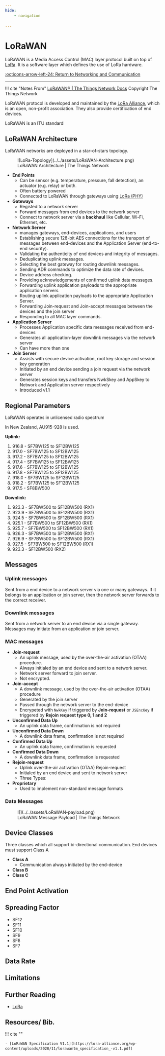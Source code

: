 ```yaml
---
hide:
    - navigation

---
```


# LoRaWAN

LoRaWAN is a Media Access Control (MAC) layer protocol built on top of [LoRa](LoRa.md). It is a software layer which defines the use of LoRa hardware.

[:octicons-arrow-left-24: Return to Networking and Communication](/Bodies-of-Knowledge/Networking-Communication/)

---

!!! cite "Notes From"
    [LoRaWAN® | The Things Network Docs](https://www.thethingsnetwork.org/docs/lorawan/)
    Copyright The Things Network

LoRaWAN protocol is developed and maintained by the [LoRa Alliance](https://lora-alliance.org/), 
which is an open, non-profit association. They also provide certification of end devices.

LoRaWAN is an ITU standard

## LoRaWAN Architecture

LoRaWAN networks are deployed in a star-of-stars topology.

<figure markdown>
![LoRa-Topology](../../assets/LoRaWAN-Architecture.png)
  <figcaption>LoRaWAN Architecture | The Things Network</figcaption>
</figure>

- **End Points**
    - Can be sensor (e.g. temperature, pressure, fall detection), an actuator (e.g. relay) or both. 
    - Often battery powered
    - Connected to LoRaWAN through gateways using [LoRa (PHY)](LoRa.md)
- **Gateways**
    - Registed to a network server
    - Forward messages from end devices to the network server
    - Connect to network server via a **backhaul** like Cellular, Wi-Fi, Ethernet, etc.
- **Network Server**
    - manages gateways, end-devices, applications, and users
    - Establishing secure 128-bit AES connections for the transport of messages between end-devices and the Application Server (end-to-end security).
    - Validating the authenticity of end devices and integrity of messages.
    - Deduplicating uplink messages.
    - Selecting the best gateway for routing downlink messages.
    - Sending ADR commands to optimize the data rate of devices.
    - Device address checking.
    - Providing acknowledgements of confirmed uplink data messages.
    - Forwarding uplink application payloads to the appropriate application servers
    - Routing uplink application payloads to the appropriate Application Server.
    - Forwarding Join-request and Join-accept messages between the devices and the join server
    - Responding to all MAC layer commands.
- **Application Server**
    - Processes Application specific data messages received from end-devices
    - Generates all application-layer downlink messages via the network server
    - Can have more than one
- **Join Server**
    - Assists with secure device activation, root key storage and session key generation
    - Initiated by an end device sending a join request via the network server
    - Generates session keys and transfers NwkSkey and AppSkey to Network and Application server respectively
    - Introduced v1.1

## Regional Parameters

LoRaWAN operates in unlicensed radio spectrum

In New Zealand, AU915-928 is used.

**Uplink:**

1. 916.8 - SF7BW125 to SF12BW125
2. 917.0 - SF7BW125 to SF12BW125
3. 917.2 - SF7BW125 to SF12BW125
4. 917.4 - SF7BW125 to SF12BW125
5. 917.6 - SF7BW125 to SF12BW125
6. 917.8 - SF7BW125 to SF12BW125
7. 918.0 - SF7BW125 to SF12BW125
8. 918.2 - SF7BW125 to SF12BW125
9. 917.5 - SF8BW500

**Downlink:**

1. 923.3 - SF7BW500 to SF12BW500 (RX1)
2. 923.9 - SF7BW500 to SF12BW500 (RX1)
3. 924.5 - SF7BW500 to SF12BW500 (RX1)
4. 925.1 - SF7BW500 to SF12BW500 (RX1)
5. 925.7 - SF7BW500 to SF12BW500 (RX1)
6. 926.3 - SF7BW500 to SF12BW500 (RX1)
7. 926.9 - SF7BW500 to SF12BW500 (RX1)
8. 927.5 - SF7BW500 to SF12BW500 (RX1)
9. 923.3 - SF12BW500 (RX2)

## Messages

### Uplink messages

Sent from a end device to a network server via one or many gateways.
If it belongs to an application or join server, then the network server forwards to the correct receiver.

### Downlink messages

Sent from a network server to an end device via a single gateway.
Messages may initiate from an application or join server.

### MAC messages

- **Join-request**
    - An uplink message, used by the over-the-air activation (OTAA) procedure.
    - Always initialed by an end device and sent to a network server.
    - Network server forward to join server.
    - Not encrypted.
- **Join-accept**
    - A downlink message, used by the over-the-air activation (OTAA) procedure
    - Generated by the join server
    - Passed through the network server to the end-device
    - Encrypeted with `NwkKey` if triggered by **Join-request** or `JSEncKey` if triggered by **Rejoin request type 0, 1 and 2**
- **Unconfirmed Data Up**
    - An uplink data frame, confirmation is not required
- **Unconfirmed Data Down**
    - A downlink data frame, confirmation is not required
- **Confirmed Data Up**
    - An uplink data frame, confirmation is requested
- **Confirmed Data Down**
    - A downlink data frame, confirmation is requested
- **Rejoin-request**
    - Uplink over-the-air activation (OTAA) Rejoin-request
    - Initialed by an end device and sent to network server
    - Three Types:
- **Proprietary**
    - Used to implement non-standard message formats

### Data Messages

<figure markdown>
![](../../assets/LoRaWAN-payload.png)
  <figcaption>LoRaWAN Message Payload | The Things Network</figcaption>
</figure>

## Device Classes

Three classes which all support bi-directional communication. End devices must support Class A

- **Class A**
    - Communication always initiated by the end-device
- **Class B**
- **Class C**

## End Point Activation

## Spreading Factor

- SF12
- SF11
- SF10
- SF9
- SF8
- SF7

## Data Rate

## Limitations

## Further Reading

- [LoRa](LoRa.md)

## Resources/ Bib.

!!! cite ""

    - [LoRaWAN Specification V1.1](https://lora-alliance.org/wp-content/uploads/2020/11/lorawantm_specification_-v1.1.pdf)
